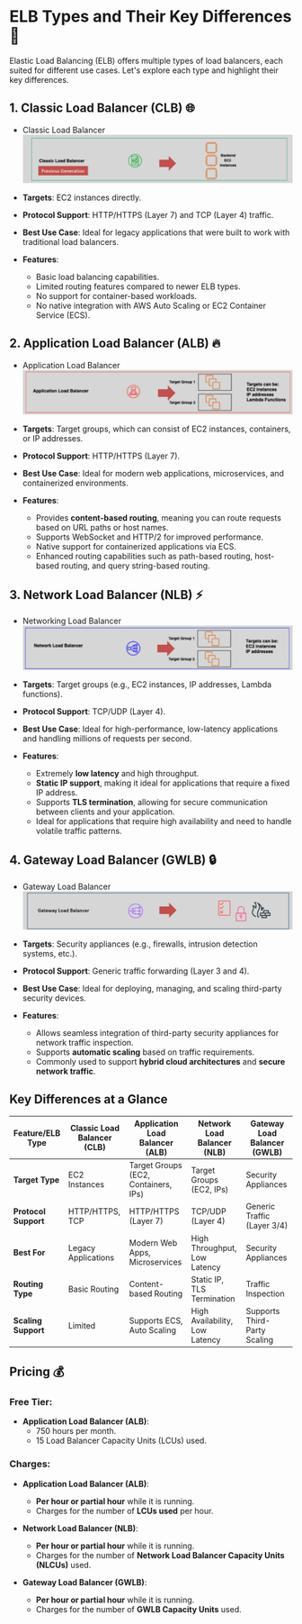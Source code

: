# **ELB Types and Their Key Differences 🔄**

Elastic Load Balancing (ELB) offers multiple types of load balancers, each suited for different use cases. Let's explore each type and highlight their key differences.

## **1. Classic Load Balancer (CLB) 🌐**

- Classic Load Balancer![Classic Load Balancer](images/classic-lb.png)
- **Targets**: EC2 instances directly.
- **Protocol Support**: HTTP/HTTPS (Layer 7) and TCP (Layer 4) traffic.
- **Best Use Case**: Ideal for legacy applications that were built to work with traditional load balancers.
- **Features**:

  - Basic load balancing capabilities.
  - Limited routing features compared to newer ELB types.
  - No support for container-based workloads.
  - No native integration with AWS Auto Scaling or EC2 Container Service (ECS).

## **2. Application Load Balancer (ALB) 🔥**

- Application Load Balancer![Application Load Balancer](images/alb.png)
- **Targets**: Target groups, which can consist of EC2 instances, containers, or IP addresses.
- **Protocol Support**: HTTP/HTTPS (Layer 7).
- **Best Use Case**: Ideal for modern web applications, microservices, and containerized environments.
- **Features**:

  - Provides **content-based routing**, meaning you can route requests based on URL paths or host names.
  - Supports WebSocket and HTTP/2 for improved performance.
  - Native support for containerized applications via ECS.
  - Enhanced routing capabilities such as path-based routing, host-based routing, and query string-based routing.

## **3. Network Load Balancer (NLB) ⚡**

- Networking Load Balancer ![Networking Load Balancer](images/nlb.png)
- **Targets**: Target groups (e.g., EC2 instances, IP addresses, Lambda functions).
- **Protocol Support**: TCP/UDP (Layer 4).
- **Best Use Case**: Ideal for high-performance, low-latency applications and handling millions of requests per second.
- **Features**:

  - Extremely **low latency** and high throughput.
  - **Static IP support**, making it ideal for applications that require a fixed IP address.
  - Supports **TLS termination**, allowing for secure communication between clients and your application.
  - Ideal for applications that require high availability and need to handle volatile traffic patterns.

## **4. Gateway Load Balancer (GWLB) 🔒**

- Gateway Load Balancer![Gateway Load Balancer](images/gwlb.png)
- **Targets**: Security appliances (e.g., firewalls, intrusion detection systems, etc.).
- **Protocol Support**: Generic traffic forwarding (Layer 3 and 4).
- **Best Use Case**: Ideal for deploying, managing, and scaling third-party security devices.
- **Features**:

  - Allows seamless integration of third-party security appliances for network traffic inspection.
  - Supports **automatic scaling** based on traffic requirements.
  - Commonly used to support **hybrid cloud architectures** and **secure network traffic**.

## **Key Differences at a Glance**

| Feature/ELB Type     | Classic Load Balancer (CLB) | Application Load Balancer (ALB)      | Network Load Balancer (NLB)    | Gateway Load Balancer (GWLB) |
| -------------------- | --------------------------- | ------------------------------------ | ------------------------------ | ---------------------------- |
| **Target Type**      | EC2 Instances               | Target Groups (EC2, Containers, IPs) | Target Groups (EC2, IPs)       | Security Appliances          |
| **Protocol Support** | HTTP/HTTPS, TCP             | HTTP/HTTPS (Layer 7)                 | TCP/UDP (Layer 4)              | Generic Traffic (Layer 3/4)  |
| **Best For**         | Legacy Applications         | Modern Web Apps, Microservices       | High Throughput, Low Latency   | Security Appliances          |
| **Routing Type**     | Basic Routing               | Content-based Routing                | Static IP, TLS Termination     | Traffic Inspection           |
| **Scaling Support**  | Limited                     | Supports ECS, Auto Scaling           | High Availability, Low Latency | Supports Third-Party Scaling |

## **Pricing 💰**

### **Free Tier:**

- **Application Load Balancer (ALB)**:
  - 750 hours per month.
  - 15 Load Balancer Capacity Units (LCUs) used.

### **Charges:**

- **Application Load Balancer (ALB)**:

  - **Per hour or partial hour** while it is running.
  - Charges for the number of **LCUs used** per hour.

- **Network Load Balancer (NLB)**:

  - **Per hour or partial hour** while it is running.
  - Charges for the number of **Network Load Balancer Capacity Units (NLCUs)** used.

- **Gateway Load Balancer (GWLB)**:
  - **Per hour or partial hour** while it is running.
  - Charges for the number of **GWLB Capacity Units** used.
